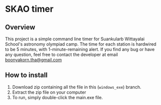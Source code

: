 # SKAO timer

## Overview
This project is a simple command line timer for Suankularb Wittayalai School's astronomy olympiad camp. The time for each station is hardwired to be 5 minutes, with 1-minute-remaining alert. If you find any bug or have any question, feel free to contact the developer at email boonyakorn.tha@gmail.com

## How to install
1. Download zip containing all the file in this (`windows_exe`) branch.
2. Extract the zip file on your computer
3. To run, simply double-click the main.exe file.
